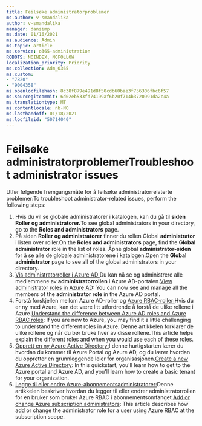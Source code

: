 ```yaml
---
title: Feilsøke administratorproblemer
ms.author: v-smandalika
author: v-smandalika
manager: dansimp
ms.date: 01/16/2021
ms.audience: Admin
ms.topic: article
ms.service: o365-administration
ROBOTS: NOINDEX, NOFOLLOW
localization_priority: Priority
ms.collection: Adm_O365
ms.custom:
- "7820"
- "9004358"
ms.openlocfilehash: 8c38f879e491d8f50cdb60bae3f756306fbc6f57
ms.sourcegitcommit: 6d02eb533fd74199af6b20f714b3720991da2c4a
ms.translationtype: MT
ms.contentlocale: nb-NO
ms.lasthandoff: 01/18/2021
ms.locfileid: "50714040"
---
```

# <a name="troubleshoot-administrator-issues"></a><span data-ttu-id="14813-102">Feilsøke administratorproblemer</span><span class="sxs-lookup"><span data-stu-id="14813-102">Troubleshoot administrator issues</span></span>

<span data-ttu-id="14813-103">Utfør følgende fremgangsmåte for å feilsøke administratorrelaterte problemer:</span><span class="sxs-lookup"><span data-stu-id="14813-103">To troubleshoot administrator-related issues, perform the following steps:</span></span>

1. <span data-ttu-id="14813-104">Hvis du vil se globale administratorer i katalogen, kan du gå til **siden Roller og administratorer.**</span><span class="sxs-lookup"><span data-stu-id="14813-104">To see global administrators in your directory, go to the **Roles and administrators** page.</span></span>
2. <span data-ttu-id="14813-105">På siden **Roller og administratorer** finner du rollen Global **administrator** i listen over roller.</span><span class="sxs-lookup"><span data-stu-id="14813-105">On the **Roles and administrators** page, find the **Global administrator** role in the list of roles.</span></span> <span data-ttu-id="14813-106">Åpne global **administrator-siden** for å se alle de globale administratorene i katalogen.</span><span class="sxs-lookup"><span data-stu-id="14813-106">Open the **Global administrator** page to see all of the global administrators in your directory.</span></span>
3. <span data-ttu-id="14813-107">[Vis administratorroller i Azure AD:](https://docs.microsoft.com/azure/active-directory/roles/manage-roles-portal)Du kan nå se og administrere alle medlemmene av **administratorrollen** i Azure AD-portalen.</span><span class="sxs-lookup"><span data-stu-id="14813-107">[View administrator roles in Azure AD](https://docs.microsoft.com/azure/active-directory/roles/manage-roles-portal): You can now see and manage all the members of the **administrator role** in the Azure AD portal.</span></span>
4. <span data-ttu-id="14813-108">Forstå forskjellen mellom Azure AD-roller og [Azure RBAC-roller:](https://docs.microsoft.com/azure/role-based-access-control/rbac-and-directory-admin-roles)Hvis du er ny med Azure, kan det være litt utfordrende å forstå de ulike rollene i Azure.</span><span class="sxs-lookup"><span data-stu-id="14813-108">[Understand the difference between Azure AD roles and Azure RBAC roles](https://docs.microsoft.com/azure/role-based-access-control/rbac-and-directory-admin-roles): If you are new to Azure, you may find it a little challenging to understand the different roles in Azure.</span></span> <span data-ttu-id="14813-109">Denne artikkelen forklarer de ulike rollene og når du bør bruke hver av disse rollene.</span><span class="sxs-lookup"><span data-stu-id="14813-109">This article helps explain the different roles and when you would use each of these roles.</span></span>
5. <span data-ttu-id="14813-110">[Opprett en ny Azure Active Directory:](https://docs.microsoft.com/azure/active-directory/fundamentals/active-directory-access-create-new-tenant)I denne hurtigstarten lærer du hvordan du kommer til Azure Portal og Azure AD, og du lærer hvordan du oppretter en grunnleggende leier for organisasjonen.</span><span class="sxs-lookup"><span data-stu-id="14813-110">[Create a new Azure Active Directory](https://docs.microsoft.com/azure/active-directory/fundamentals/active-directory-access-create-new-tenant): In this quickstart, you'll learn how to get to the Azure portal and Azure AD, and you'll learn how to create a basic tenant for your organization.</span></span>
6. <span data-ttu-id="14813-111">[Legge til eller endre Azure-abonnementsadministratorer:](https://docs.microsoft.com/azure/cost-management-billing/manage/add-change-subscription-administrator)Denne artikkelen beskriver hvordan du legger til eller endrer administratorrollen for en bruker som bruker Azure RBAC i abonnementsomfanget.</span><span class="sxs-lookup"><span data-stu-id="14813-111">[Add or change Azure subscription administrators](https://docs.microsoft.com/azure/cost-management-billing/manage/add-change-subscription-administrator): This article describes how add or change the administrator role for a user using Azure RBAC at the subscription scope.</span></span>
